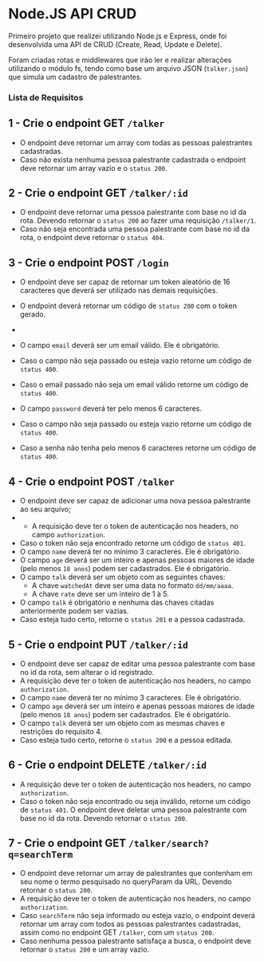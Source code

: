 # Node.JS API CRUD

Primeiro projeto que realizei utilizando Node.js e Express, onde foi desenvolvida uma API de CRUD (Create, Read, Update e Delete).

Foram criadas rotas e middlewares que irão ler e realizar alterações utilizando o módulo fs, tendo como base um arquivo JSON (`talker.json`) que simula um cadastro de palestrantes.

### Lista de Requisitos

## 1 - Crie o endpoint GET `/talker`

- O endpoint deve retornar um array com todas as pessoas palestrantes cadastradas.
- Caso não exista nenhuma pessoa palestrante cadastrada o endpoint deve retornar um array vazio e o `status 200`.

## 2 - Crie o endpoint GET `/talker/:id`

- O endpoint deve retornar uma pessoa palestrante com base no id da rota. Devendo retornar o `status 200` ao fazer uma requisição `/talker/1`.
- Caso não seja encontrada uma pessoa palestrante com base no id da rota, o endpoint deve retornar o `status 404`.

## 3 - Crie o endpoint POST `/login`

- O endpoint deve ser capaz de retornar um token aleatório de 16 caracteres que deverá ser utilizado nas demais requisições.
- O endpoint deverá retornar um código de `status 200` com o token gerado.
- 
- O campo `email` deverá ser um email válido. Ele é obrigatório.
- Caso o campo não seja passado ou esteja vazio retorne um código de `status 400`.
- Caso o email passado não seja um email válido retorne um código de `status 400`.

- O campo `password` deverá ter pelo menos 6 caracteres.
- Caso o campo não seja passado ou esteja vazio retorne um código de `status 400`.
- Caso a senha não tenha pelo menos 6 caracteres retorne um código de `status 400`.

## 4 - Crie o endpoint POST `/talker`
- O endpoint deve ser capaz de adicionar uma nova pessoa palestrante ao seu arquivo;
- - A requisição deve ter o token de autenticação nos headers, no campo `authorization`.
- Caso o token não seja encontrado retorne um código de `status 401`.
- O campo `name` deverá ter no mínimo 3 caracteres. Ele é obrigatório.
- O campo `age` deverá ser um inteiro e apenas pessoas maiores de idade (pelo menos `18 anos`) podem ser cadastrados. Ele é obrigatório.
- O campo `talk` deverá ser um objeto com as seguintes chaves:
  - A chave `watchedAt` deve ser uma data no formato `dd/mm/aaaa`.
  - A chave `rate` deve ser um inteiro de 1 à 5.
- O campo `talk` é obrigatório e nenhuma das chaves citadas anteriormente podem ser vazias.
- Caso esteja tudo certo, retorne o `status 201`  e a pessoa cadastrada.

## 5 - Crie o endpoint PUT `/talker/:id`
- O endpoint deve ser capaz de editar uma pessoa palestrante com base no id da rota, sem alterar o id registrado.
- A requisição deve ter o token de autenticação nos headers, no campo `authorization`.
- O campo `name` deverá ter no mínimo 3 caracteres. Ele é obrigatório.
- O campo `age` deverá ser um inteiro e apenas pessoas maiores de idade (pelo menos `18 anos`) podem ser cadastrados. Ele é obrigatório.
- O campo `talk` deverá ser um objeto com as mesmas chaves e restrições do requisito 4.
- Caso esteja tudo certo, retorne o `status 200` e a pessoa editada.

## 6 - Crie o endpoint DELETE `/talker/:id`
- A requisição deve ter o token de autenticação nos headers, no campo `authorization`.
- Caso o token não seja encontrado ou seja inválido, retorne um código de `status 401`.
O endpoint deve deletar uma pessoa palestrante com base no id da rota. Devendo retornar o `status 200`.

## 7 - Crie o endpoint GET `/talker/search?q=searchTerm`
- O endpoint deve retornar um array de palestrantes que contenham em seu nome o termo pesquisado no queryParam da URL. Devendo retornar o `status 200`.
- A requisição deve ter o token de autenticação nos headers, no campo `authorization`.
- Caso `searchTerm` não seja informado ou esteja vazio, o endpoint deverá retornar um array com todos as pessoas palestrantes cadastradas, assim como no endpoint GET `/talker`, com um `status 200`.
- Caso nenhuma pessoa palestrante satisfaça a busca, o endpoint deve retornar o `status 200` e um array vazio.
